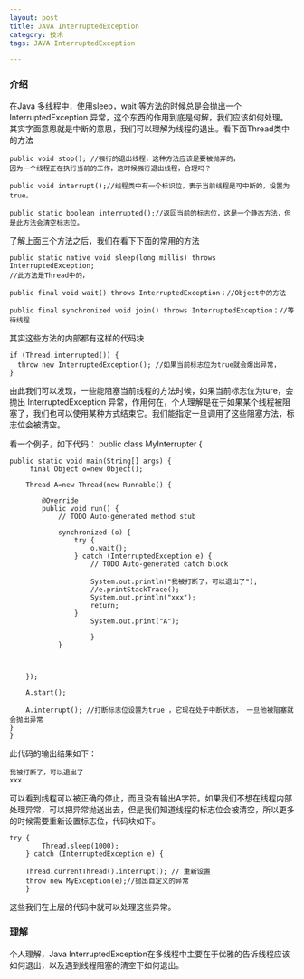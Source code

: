 ```yaml
---
layout: post
title: JAVA InterruptedException 
category: 技术
tags: JAVA InterruptedException

---
```


### 介绍

在Java 多线程中，使用sleep，wait 等方法的时候总是会抛出一个InterruptedException 异常，这个东西的作用到底是何解，我们应该如何处理。 其实字面意思就是中断的意思，我们可以理解为线程的退出。看下面Thread类中的方法

	public void stop(); //强行的退出线程，这种方法应该是要被抛弃的，
	因为一个线程正在执行当前的工作，这时候强行退出线程，合理吗？
    
    public void interrupt();//线程类中有一个标识位，表示当前线程是可中断的，设置为true。
    
	public static boolean interrupted();//返回当前的标志位，这是一个静态方法，但是此方法会清空标志位。


了解上面三个方法之后，我们在看下下面的常用的方法

	public static native void sleep(long millis) throws InterruptedException;
    //此方法是Thread中的，

    public final void wait() throws InterruptedException；//Object中的方法

    public final synchronized void join() throws InterruptedException；//等待线程

其实这些方法的内部都有这样的代码块

	if (Thread.interrupted()) {
      throw new InterruptedException(); //如果当前标志位为true就会爆出异常，
    }
  


   由此我们可以发现，一些能阻塞当前线程的方法时候，如果当前标志位为ture，会抛出 InterruptedException 异常，作用何在，个人理解是在于如果某个线程被阻塞了，我们也可以使用某种方式结束它。我们能指定一旦调用了这些阻塞方法，标志位会被清空。


看一个例子，如下代码：
	public class MyInterrupter {
	
	public static void main(String[] args) {
		 final Object o=new Object();
		
		Thread A=new Thread(new Runnable() {
			
			@Override
			public void run() {
				// TODO Auto-generated method stub
				
				synchronized (o) {
					try {
						o.wait();
					} catch (InterruptedException e) {
						// TODO Auto-generated catch block
						
						System.out.println("我被打断了，可以退出了");
						//e.printStackTrace();
						System.out.println("xxx");
						return;
					}
						System.out.print("A");
					
						}
				}
					
		

		});
		
		A.start();
	
		A.interrupt(); //打断标志位设置为true ，它现在处于中断状态， 一旦他被阻塞就会抛出异常
	}
 	}

此代码的输出结果如下：

	我被打断了，可以退出了
	xxx

可以看到线程可以被正确的停止，而且没有输出A字符。如果我们不想在线程内部处理异常，可以把异常抛送出去，但是我们知道线程的标志位会被清空，所以更多的时候需要重新设置标志位，代码块如下。
	

	try {
			Thread.sleep(1000);
		} catch (InterruptedException e) {
				
		Thread.currentThread().interrupt(); // 重新设置
        throw new MyException(e);//抛出自定义的异常		
		}

这些我们在上层的代码中就可以处理这些异常。




### 理解

 个人理解，Java InterruptedException在多线程中主要在于优雅的告诉线程应该如何退出，以及遇到线程阻塞的清空下如何退出。
